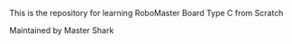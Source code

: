 This is the repository for learning RoboMaster Board Type C from Scratch

Maintained by Master Shark
